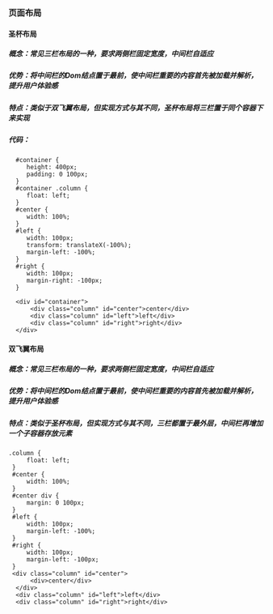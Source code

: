 ### 页面布局

#### 圣杯布局
##### 概念：常见三栏布局的一种，要求两侧栏固定宽度，中间栏自适应
##### 优势：将中间栏的Dom结点置于最前，使中间栏重要的内容首先被加载并解析，提升用户体验感
##### 特点：类似于双飞翼布局，但实现方式与其不同，圣杯布局将三栏置于同个容器下来实现
##### 代码：
```
  #container {
     height: 400px;
     padding: 0 100px;
  }
  #container .column {
     float: left;
  }
  #center {
     width: 100%;
  }
  #left {
     width: 100px;
     transform: translateX(-100%);
     margin-left: -100%;
  }
  #right {
     width: 100px;
     margin-right: -100px;
  }
  
  <div id="container">
      <div class="column" id="center">center</div>
      <div class="column" id="left">left</div>
      <div class="column" id="right">right</div>
  </div>
```

#### 双飞翼布局
##### 概念：常见三栏布局的一种，要求两侧栏固定宽度，中间栏自适应
##### 优势：将中间栏的Dom结点置于最前，使中间栏重要的内容首先被加载并解析，提升用户体验感
##### 特点：类似于圣杯布局，但实现方式与其不同，三栏都置于最外层，中间栏再增加一个子容器存放元素
```
.column {
     float: left;
 }
 #center {
     width: 100%;
 }
 #center div {
     margin: 0 100px;
 }
 #left {
     width: 100px;
     margin-left: -100%;
 }
 #right {
     width: 100px;
     margin-left: -100px;
 }
 <div class="column" id="center">
      <div>center</div>
  </div>
  <div class="column" id="left">left</div>
  <div class="column" id="right">right</div>
```

